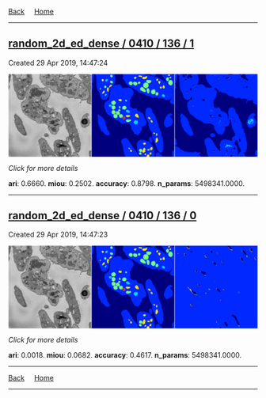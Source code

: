 
[Back](..)&nbsp;&nbsp;&nbsp;&nbsp;&nbsp;[Home](https://leapmanlab.github.io/snapshots)

---

<div class="summary"><a href="1"><h2>random_2d_ed_dense / 0410 / 136 / 1</h2></a><p>Created 29 Apr 2019, 14:47:24
</p><a href="1"><img src="1/media/summary.png" align="center"></a><p>
<i>Click for more details</i>
</p></div>

**ari**: 0.6660. **miou**: 0.2502. **accuracy**: 0.8798. **n_params**: 5498341.0000. 

---

<div class="summary"><a href="0"><h2>random_2d_ed_dense / 0410 / 136 / 0</h2></a><p>Created 29 Apr 2019, 14:47:23
</p><a href="0"><img src="0/media/summary.png" align="center"></a><p>
<i>Click for more details</i>
</p></div>

**ari**: 0.0018. **miou**: 0.0682. **accuracy**: 0.4617. **n_params**: 5498341.0000. 

---

[Back](..)&nbsp;&nbsp;&nbsp;&nbsp;&nbsp;[Home](https://leapmanlab.github.io/snapshots)

---